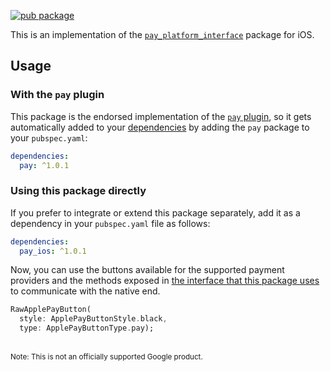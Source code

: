 [![pub package](https://img.shields.io/pub/v/pay_ios.svg)](https://pub.dartlang.org/packages/pay_ios)

This is an implementation of the [`pay_platform_interface`](https://github.com/google-pay/flutter-plugin/tree/main/pay_platform_interface) package for iOS.

## Usage

### With the `pay` plugin

This package is the endorsed implementation of the [`pay` plugin](https://pub.dev/packages/pay), so it gets automatically added to your [dependencies](https://flutter.dev/platform-plugins/) by adding the `pay` package to your `pubspec.yaml`:

```yaml
dependencies:
  pay: ^1.0.1
```
### Using this package directly

If you prefer to integrate or extend this package separately, add it as a dependency in your `pubspec.yaml` file as follows:

```yaml
dependencies:
  pay_ios: ^1.0.1
```

Now, you can use the buttons available for the supported payment providers and the methods exposed in [the interface that this package uses](https://github.com/google-pay/flutter-plugin/tree/main/pay_platform_interface) to communicate with the native end.

```dart
RawApplePayButton(
  style: ApplePayButtonStyle.black,
  type: ApplePayButtonType.pay);
```

<br>
<sup>Note: This is not an officially supported Google product.</sup>